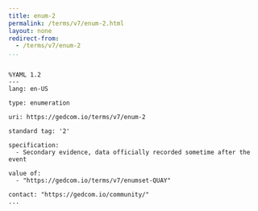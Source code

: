 ```yaml
---
title: enum-2
permalink: /terms/v7/enum-2.html
layout: none
redirect-from:
  - /terms/v7/enum-2
...
```


```

%YAML 1.2
---
lang: en-US

type: enumeration

uri: https://gedcom.io/terms/v7/enum-2

standard tag: '2'

specification:
  - Secondary evidence, data officially recorded sometime after the event

value of:
  - "https://gedcom.io/terms/v7/enumset-QUAY"

contact: "https://gedcom.io/community/"
...

```
